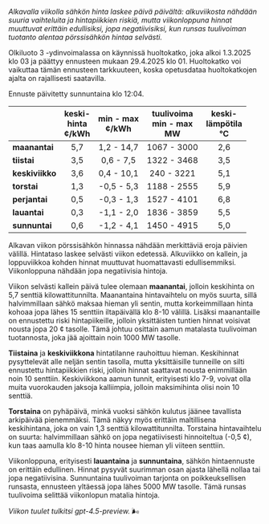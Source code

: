 *Alkavalla viikolla sähkön hinta laskee päivä päivältä: alkuviikosta nähdään suuria vaihteluita ja hintapiikkien riskiä, mutta viikonloppuna hinnat muuttuvat erittäin edullisiksi, jopa negatiivisiksi, kun runsas tuulivoiman tuotanto alentaa pörssisähkön hintaa selvästi.*

Olkiluoto 3 -ydinvoimalassa on käynnissä huoltokatko, joka alkoi 1.3.2025 klo 03 ja päättyy ennusteen mukaan 29.4.2025 klo 01. Huoltokatko voi vaikuttaa tämän ennusteen tarkkuuteen, koska opetusdataa huoltokatkojen ajalta on rajallisesti saatavilla.

Ennuste päivitetty sunnuntaina klo 12:04.

|              | keski-<br>hinta<br>¢/kWh | min - max<br>¢/kWh | tuulivoima<br>min - max<br>MW | keski-<br>lämpötila<br>°C |
|:-------------|:----------------:|:----------------:|:-------------------:|:-----------------:|
| **maanantai**|       5,7        |     1,2 - 14,7   |    1067 - 3000      |        2,6        |
| **tiistai**  |       3,5        |     0,6 - 7,5    |    1322 - 3468      |        3,5        |
| **keskiviikko**|     3,6        |     0,4 - 10,1   |     240 - 3221      |        5,1        |
| **torstai**  |       1,3        |    -0,5 - 5,3    |    1188 - 2555      |        5,9        |
| **perjantai**|       0,5        |    -0,3 - 1,3    |    1527 - 4101      |        6,8        |
| **lauantai** |       0,3        |    -1,1 - 2,0    |    1836 - 3859      |        5,5        |
| **sunnuntai**|       0,6        |    -1,2 - 4,1    |    1450 - 4915      |        5,0        |

Alkavan viikon pörssisähkön hinnassa nähdään merkittäviä eroja päivien välillä. Hintataso laskee selvästi viikon edetessä. Alkuviikko on kallein, ja loppuviikkoa kohden hinnat muuttuvat huomattavasti edullisemmiksi. Viikonloppuna nähdään jopa negatiivisia hintoja.

Viikon selvästi kallein päivä tulee olemaan **maanantai**, jolloin keskihinta on 5,7 senttiä kilowattitunnilta. Maanantaina hintavaihtelu on myös suurta, sillä halvimmillaan sähkö maksaa hieman yli sentin, mutta korkeimmillaan hinta kohoaa jopa lähes 15 senttiin iltapäivällä klo 8-10 välillä. Lisäksi maanantaille on ennustettu riski hintapiikeille, jolloin yksittäisten tuntien hinnat voisivat nousta jopa 20 ¢ tasolle. Tämä johtuu osittain aamun matalasta tuulivoiman tuotannosta, joka jää ajoittain noin 1000 MW tasolle.

**Tiistaina** ja **keskiviikkona** hintatilanne rauhoittuu hieman. Keskihinnat pysyttelevät alle neljän sentin tasolla, mutta yksittäisille tunneille on silti ennustettu hintapiikkien riski, jolloin hinnat saattavat nousta enimmillään noin 10 senttiin. Keskiviikkona aamun tunnit, erityisesti klo 7-9, voivat olla muita vuorokauden jaksoja kalliimpia, jolloin maksimihinta olisi noin 10 senttiä.

**Torstaina** on pyhäpäivä, minkä vuoksi sähkön kulutus jäänee tavallista arkipäivää pienemmäksi. Tämä näkyy myös erittäin maltillisena keskihintana, joka on vain 1,3 senttiä kilowattitunnilta. Torstaina hintavaihtelu on suurta: halvimmillaan sähkö on jopa negatiivisesti hinnoiteltua (-0,5 ¢), kun taas aamulla klo 8-10 hinta nousee hieman yli viiteen senttiin.

Viikonloppuna, erityisesti **lauantaina** ja **sunnuntaina**, sähkön hintaennuste on erittäin edullinen. Hinnat pysyvät suurimman osan ajasta lähellä nollaa tai jopa negatiivisina. Sunnuntaina tuulivoiman tarjonta on poikkeuksellisen runsasta, ennusteen yltäessä jopa lähes 5000 MW tasolle. Tämä runsas tuulivoima selittää viikonlopun matalia hintoja.

*Viikon tuulet tulkitsi gpt-4.5-preview.* 🌬️
